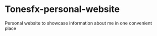 # Tonesfx-personal-website
Personal website to showcase information about me in one convenient place
